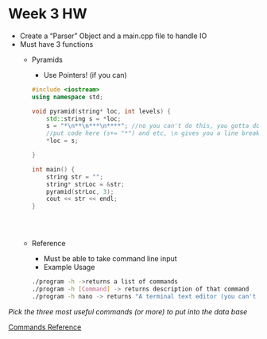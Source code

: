 # Week 3 HW

- Create a “Parser” Object and a main.cpp file to handle IO
- Must have 3 functions
	- Pyramids
		- Use Pointers! (if you can)
		
		```c++
		#include <iostream>
		using namespace std;
		
		void pyramid(string* loc, int levels) {
			std::string s = *loc;
			s = "*\n**\n***\n****"; //no you can't do this, you gotta do it with for loops
			//put code here (s+= "*") and etc, \n gives you a line break
			*loc = s;
		
		}
		
		int main() {
			string str = "";
			string* strLoc = &str;
			pyramid(strLoc, 3);
			cout << str << endl;
		}
		
					
								
		``` 
	- Reference
		- Must be able to take command line input 
		- Example Usage

		```bash
		./program -h ->returns a list of commands
		./program -h [Command] -> returns description of that command
		./program -h nano -> returns "A terminal text editor (you can't use nano now)
		```
*Pick the three most useful commands (or more) to put into the data base*

[Commands Reference](https://compvision.github.io/commands)
